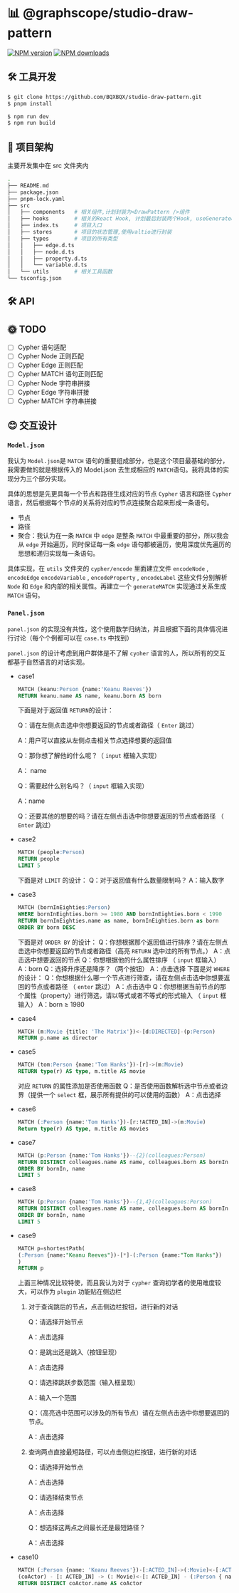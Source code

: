 # 📊 @graphscope/studio-draw-pattern

[![NPM version](https://img.shields.io/npm/v/studio-draw-pattern.svg?style=flat)](https://npmjs.com/package/studio-draw-pattern)
[![NPM downloads](http://img.shields.io/npm/dm/studio-draw-pattern.svg?style=flat)](https://npmjs.com/package/studio-draw-pattern)

## 🛠 工具开发

```bash
$ git clone https://github.com/BQXBQX/studio-draw-pattern.git
$ pnpm install
```

```bash
$ npm run dev
$ npm run build
```

## 🦴 项目架构

主要开发集中在 src 文件夹内

```bash
.
├── README.md
├── package.json
├── pnpm-lock.yaml
├── src
│   ├── components   # 相关组件,计划封装为<DrawPattern />组件
│   ├── hooks        # 相关的React Hook, 计划最后封装两个Hook, useGenerate&useDeconstruct,
│   ├── index.ts     # 项目入口
│   ├── stores       # 项目的状态管理,使用valtio进行封装
│   ├── types        # 项目的所有类型
│   │   ├── edge.d.ts
│   │   ├── node.d.ts
│   │   ├── property.d.ts
│   │   └── variable.d.ts
│   └── utils        # 相关工具函数
└── tsconfig.json
```

## 🛠 API

## 🌞 TODO

- [ ] Cypher 语句适配
- [ ] Cypher Node 正则匹配
- [ ] Cypher Edge 正则匹配
- [ ] Cypher MATCH 语句正则匹配
- [ ] Cypher Node 字符串拼接
- [ ] Cypher Edge 字符串拼接
- [ ] Cypher MATCH 字符串拼接

## 😊 交互设计

### `Model.json`

我认为 `Model.json`是 `MATCH` 语句的重要组成部分，也是这个项目最基础的部分，我需要做的就是根据传入的 Model.json 去生成相应的 `MATCH`语句。我将具体的实现分为三个部分实现。

具体的思想是先更具每一个节点和路径生成对应的节点 `Cypher` 语言和路径 `Cypher` 语言，然后根据每个节点的关系将对应的节点连接聚合起来形成一条语句。

- 节点
- 路径
- 聚合：我认为在一条 `MATCH` 中 `edge` 是整条 `MATCH` 中最重要的部分，所以我会从 `edge` 开始遍历，同时保证每一条 `edge` 语句都被遍历，使用深度优先遍历的思想和递归实现每一条语句。

具体实现，在 `utils` 文件夹的 `cypher/encode` 里面建立文件 `encodeNode` , `encodeEdge` `encodeVariable` , `encodeProperty` , `encodeLabel` 这些文件分别解析 `Node` 和 `Edge` 和内部的相关属性。再建立一个 `generateMATCH` 实现通过关系生成 `MATCH` 语句。

### `Panel.json`

`panel.json` 的实现没有共性，这个使用数学归纳法，并且根据下面的具体情况进行讨论（每个个例都可以在 `case.ts` 中找到）

`panel.json` 的设计考虑到用户群体是不了解 `cyoher` 语言的人，所以所有的交互都基于自然语言的对话实现。

- case1

  ```sql
  MATCH (keanu:Person {name:'Keanu Reeves'})
  RETURN keanu.name AS name, keanu.born AS born
  ```

  下面是对于返回值 `RETURN`的设计：

  Q：请在左侧点击选中你想要返回的节点或者路径（ `Enter` 跳过）

  A：用户可以直接从左侧点击相关节点选择想要的返回值

  Q：那你想了解他的什么呢？（ `input` 框输入实现）

  A： name

  Q：需要起什么别名吗？（ `input` 框输入实现）

  A：name

  Q：还要其他的想要的吗？请在左侧点击选中你想要返回的节点或者路径 （ `Enter` 跳过）

- case2
  ```sql
  MATCH (people:Person)
  RETURN people
  LIMIT 5
  ```
  下面是对 `LIMIT` 的设计：
  Q：对于返回值有什么数量限制吗？
  A：输入数字
- case3
  ```sql
  MATCH (bornInEighties:Person)
  WHERE bornInEighties.born >= 1980 AND bornInEighties.born < 1990
  RETURN bornInEighties.name as name, bornInEighties.born as born
  ORDER BY born DESC
  ```
  下面是对 `ORDER BY` 的设计：
  Q：你想根据那个返回值进行排序？请在左侧点击选中你想要返回的节点或者路径（高亮 `RETURN` 选中过的所有节点。）
  A：点击选中想要返回的节点
  Q：你想根据他的什么属性排序 （ `input` 框输入）
  A：born
  Q：选择升序还是降序？（两个按钮）
  A：点击选择
  下面是对 `WHERE` 的设计：
  Q：你想根据什么哪一个节点进行筛查，请在左侧点击选中你想要返回的节点或者路径 （ `enter` 跳过）
  A：点击选中
  Q：你想根据当前节点的那个属性（property）进行筛选，请以等式或者不等式的形式输入 （ `input` 框输入）
  A：born ≥ 1980
- case4

  ```sql
  MATCH (m:Movie {title: 'The Matrix'})<-[d:DIRECTED]-(p:Person)
  RETURN p.name as director
  ```

- case5
  ```sql
  MATCH (tom:Person {name:'Tom Hanks'})-[r]->(m:Movie)
  RETURN type(r) AS type, m.title AS movie
  ```
  对应 `RETURN` 的属性添加是否使用函数
  Q：是否使用函数解析选中节点或者边界（提供一个 `select` 框，展示所有提供的可以使用的函数）
  A：点击选择
- case6

  ```sql
  MATCH (:Person {name:'Tom Hanks'})-[r:!ACTED_IN]->(m:Movie)
  Return type(r) AS type, m.title AS movies
  ```

- case7
  ```sql
  MATCH (p:Person {name:'Tom Hanks'})--{2}(colleagues:Person)
  RETURN DISTINCT colleagues.name AS name, colleagues.born AS bornIn
  ORDER BY bornIn, name
  LIMIT 5
  ```
- case8

  ```sql
  MATCH (p:Person {name:'Tom Hanks'})--{1,4}(colleagues:Person)
  RETURN DISTINCT colleagues.name AS name, colleagues.born AS bornIn
  ORDER BY bornIn, name
  LIMIT 5
  ```

- case9
  ```sql
  MATCH p=shortestPath(
  (:Person {name:"Keanu Reeves"})-[*]-(:Person {name:"Tom Hanks"})
  )
  RETURN p
  ```
  上面三种情况比较特使，而且我认为对于 `cypher` 查询初学者的使用难度较大，可以作为 `plugin` 功能贴在侧边栏
  1. 对于查询跳后的节点，点击侧边栏按钮，进行新的对话

     Q：请选择开始节点

     A：点击选择

     Q：是跳出还是跳入（按钮呈现）

     A：点击选择

     Q：请选择跳跃步数范围（输入框呈现）

     A：输入一个范围

     Q：（高亮选中范围可以涉及的所有节点）请在左侧点击选中你想要返回的节点。

     A：点击选择

  2. 查询两点直接最短路径，可以点击侧边栏按钮，进行新的对话

     Q：请选择开始节点

     A：点击选择

     Q：请选择结束节点

     A：点击选择

     Q：想选择这两点之间最长还是最短路径？

     A：点击选择
- case10
  ```sql
  MATCH (:Person {name: 'Keanu Reeves'})-[:ACTED_IN]->(:Movie)<-[:ACTED_IN]-(coActor:Person),
  (coActor) - [: ACTED_IN] -> (: Movie)<-[: ACTED_IN] - (:Person { name: 'Tom Hanks' })
  RETURN DISTINCT coActor.name AS coActor
  ```
